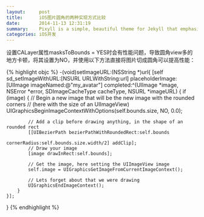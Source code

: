 ```yaml
---
layout:     post
title:      iOS图片圆角的两种实现方式比较
date:       2014-11-13 12:31:19
summary:    Pixyll is a simple, beautiful theme for Jekyll that emphasizes content rather than aesthetic fluff.
categories: iOS开发
---
```


设置CALayer属性masksToBounds = YES时会有性能问题，导致圆角view多的地方卡顿，将其设置为NO，并使用以下方法直接将图片切成圆角可以提高性能：

{% highlight objc %}
-(void)setImageURL:(NSString *)url{
    [self sd_setImageWithURL:[NSURL URLWithString:url] placeholderImage:[UIImage imageNamed:@"my_avatar"] completed:^(UIImage *image, NSError *error, SDImageCacheType cacheType, NSURL *imageURL) {
        if (image) {
            // Begin a new image that will be the new image with the rounded corners
            // (here with the size of an UIImageView)
            UIGraphicsBeginImageContextWithOptions(self.bounds.size, NO, 0.0);
            
            // Add a clip before drawing anything, in the shape of an rounded rect
            [[UIBezierPath bezierPathWithRoundedRect:self.bounds
                                        cornerRadius:self.bounds.size.width/2] addClip];
            // Draw your image
            [image drawInRect:self.bounds];
            
            // Get the image, here setting the UIImageView image
            self.image = UIGraphicsGetImageFromCurrentImageContext();
            
            // Lets forget about that we were drawing
            UIGraphicsEndImageContext();
        }
    }];
}
{% endhighlight %}


